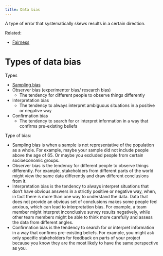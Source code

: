 ```yaml
---
title: Data bias
---
```

A type of error that systematically skews results in a certain direction. 

Related:
- [Fairness](danielesalvatore/data-analysts/foundations/fairness.md)

# Types of data bias

Types
- [Sampling bias](danielesalvatore/data-analysts/prepare/sampling-bias.md)
- Observer bias (experimenter bias/ research bias)
	- The tendency for different people to observe things differently
- Interpretation bias
	- The tendency to always interpret ambiguous situations in a positive or negative way
- Confirmation bias
	- The tendency to search for or interpret information in a way that confirms pre-existing beliefs

Type of bias:
- Sampling bias is when a sample is not representative of the population as a whole. For example, maybe your sample did not include people above the age of 65. Or maybe you excluded people from certain socioeconomic groups.
- Observer bias is the tendency for different people to observe things differently. For example, stakeholders from different parts of the world might view the same data differently and draw different conclusions from it. 
- Interpretation bias is the tendency to always interpret situations that don’t have obvious answers in a strictly positive or negative way, when, in fact there is more than one way to understand the data. Data that does not provide an obvious set of conclusions makes some people feel anxious, which can lead to interpretation bias. For example, a team member might interpret inconclusive survey results negatively, while other team members might be able to think more carefully and assess the data from different angles. 
- Confirmation bias is the tendency to search for or interpret information in a way that confirms pre-existing beliefs. For example, you might ask only specific stakeholders for feedback on parts of your project because you know they are the most likely to have the same perspective as you.